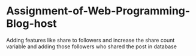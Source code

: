 # Assignment-of-Web-Programming-Blog-host
Adding features like share to followers and increase the share count variable and adding those followers who shared the post in database
